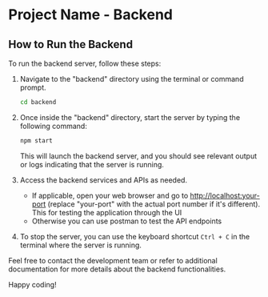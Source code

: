 # Project Name - Backend

## How to Run the Backend

To run the backend server, follow these steps:

1. Navigate to the "backend" directory using the terminal or command prompt.
   
    ```bash
    cd backend
    ```

2. Once inside the "backend" directory, start the server by typing the following command:

    ```bash
    npm start
    ```

   This will launch the backend server, and you should see relevant output or logs indicating that the server is running.

3. Access the backend services and APIs as needed.

   - If applicable, open your web browser and go to [http://localhost:your-port](http://localhost:your-port) (replace "your-port" with the actual port number if it's different). This for testing the application through the UI
   - Otherwise you can use postman to test the API endpoints

4. To stop the server, you can use the keyboard shortcut `Ctrl + C` in the terminal where the server is running.

Feel free to contact the development team or refer to additional documentation for more details about the backend functionalities.

Happy coding!